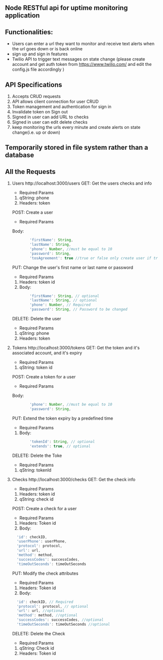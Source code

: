 ## Node RESTful api for uptime monitoring application

## Functionalities:
* Users can enter a url they want to monitor and receive text alerts when the url goes down or is back online
* sign up and sign in features
* Twilio API to trigger text messages on state change (please create account and get auth token from https://www.twilio.com/ and edit the config.js file accordingly )

## API Specifications
1. Accepts CRUD requests
2. API allows client connection for user CRUD
3. Token management and authentication for sign in
4. Invalidate token on Sign out
5. Signed in user can add URL to checks
6. Signed in user can edit delete checks
7. keep monitoring the urls every minute and create alerts on state change(i.e. up or down)

## Temporarily stored in file system rather than a database

## All the Requests
1. Users http://localhost:3000/users
    GET: Get the users checks and info
    
    * Required Params 
    
    1. qString: phone
    2. Headers: token
    
    POST: Create a user
    
    * Required Params 
    
    Body: 
    
    ```javascript
            'firstName': String,
            'lastName': String,
            'phone': Number, //must be equal to 10
            'password': String, 
            'tosAgreement': true //true or false only create user if true
    ```

    PUT: Change the user's first name or last name or password

    * Required Params 

    1. Headers: token id
    2. Body:
    ```javascript
            'firstName': String, // optional
            'lastName': String, // optional
            'phone': Number, // Required
            'password': String, // Password to be changed
    ```
    DELETE: Delete the user

    * Required Params 
    
    1. qString: phone
    2. Headers: token

2. Tokens http://localhost:3000/tokens
    GET: Get the token and it's associated account, and it's expiry
    
    * Required Params 
    
    1. qString: token id
    
    POST: Create a token for a user
    
    * Required Params 
    
    Body: 
    
    ```javascript
            'phone': Number, //must be equal to 10
            'password': String, 
    ```

    PUT: Extend the token expiry by a predefined time

    * Required Params 

    1. Body:
    ```javascript
            'tokenId': String, // optional
            'extends': true, // optional
    ```
    DELETE: Delete the Toke

    * Required Params 
    
    1. qString: tokenId

2. Checks http://localhost:3000/checks
    GET: Get the check info
    
    * Required Params 
    
    1. Headers: token id
    2. qString: check id
    
    POST: Create a check for a user
    
    * Required Params 
    1. Headers: Token id
    2. Body: 

    ```javascript
      'id': checkID,
      'userPhone': userPhone,
      'protocol': protocol,
      'url': url,
      'method': method,
      'successCodes': successCodes,
      'timeOutSeconds': timeOutSeconds
    ```

    PUT: Modify the check attributes 

    * Required Params 
    1. Headers: Token id
    2. Body:
    ```javascript
      'id': checkID, // Required
      'protocol': protocol, // optional
      'url': url, //optional
      'method': method, //optional
      'successCodes': successCodes, //optional
      'timeOutSeconds': timeOutSeconds //optional
    ```
    DELETE: Delete the Check

    * Required Params 
    
    1. qString: Check id
    2. Headers: Token id